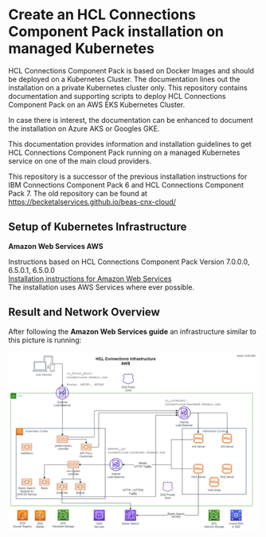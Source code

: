 Create an HCL Connections Component Pack installation on managed Kubernetes
===========================================================================

HCL Connections Component Pack is based on Docker Images and should be deployed on a Kubernetes Cluster. The documentation lines out the installation on a private Kubernetes cluster only. This repository contains documentation and supporting scripts to deploy HCL Connections Component Pack on an AWS EKS Kubernetes Cluster.

In case there is interest, the documentation can be enhanced to document the installation on Azure AKS or Googles GKE.

This documentation provides information and installation guidelines to get HCL Connections Component Pack running on a managed Kubernetes service on one of the main cloud providers.

This repository is a successor of the previous installation instructions for IBM Connections Component Pack 6 and HCL Connections Component Pack 7.
The old repository can be found at https://becketalservices.github.io/beas-cnx-cloud/
 
Setup of Kubernetes Infrastructure
----------------------------------

__Amazon Web Services AWS__  

Instructions based on HCL Connections Component Pack Version 7.0.0.0, 6.5.0.1, 6.5.0.0  
[Installation instructions for Amazon Web Services](AWS/index.md)  
The installation uses AWS Services where ever possible.



Result and Network Overview
---------------------------

After following the __Amazon Web Services guide__ an infrastructure similar to this picture is running:

![Connections Infrastructure AWS](images/HCL_Connections_Infratructure_AWS.png "Connections Infrastructure AWS")

